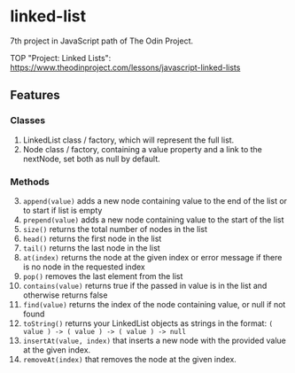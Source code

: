 # linked-list

7th project in JavaScript path of The Odin Project.

TOP "Project: Linked Lists": https://www.theodinproject.com/lessons/javascript-linked-lists

## Features

### Classes

1. LinkedList class / factory, which will represent the full list.
2. Node class / factory, containing a value property and a link to the nextNode, set both as null by default.

### Methods

3. `append(value)` adds a new node containing value to the end of the list or to start if list is empty
4. `prepend(value)` adds a new node containing value to the start of the list
5. `size()` returns the total number of nodes in the list
6. `head()` returns the first node in the list
7. `tail()` returns the last node in the list
8. `at(index)` returns the node at the given index or error message if there is no node in the requested index
9. `pop()` removes the last element from the list
10. `contains(value)` returns true if the passed in value is in the list and otherwise returns false
11. `find(value)` returns the index of the node containing value, or null if not found
12. `toString()` returns your LinkedList objects as strings in the format: `( value ) -> ( value ) -> ( value ) -> null`
13. `insertAt(value, index)` that inserts a new node with the provided value at the given index.
14. `removeAt(index)` that removes the node at the given index.

